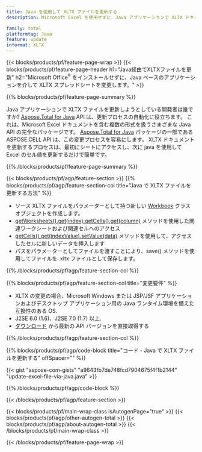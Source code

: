 ```yaml
---
title: Java を使用して XLTX ファイルを更新する
description: Microsoft Excel を使用せずに、Java アプリケーションで XLTX ドキュメントを変更します。 Java で Excel ファイルを作成および編集するための最速の方法のためにコードを最適化します。

family: total
platformtag: Java
feature: update
informat: XLTX
---
```

{{< blocks/products/pf/feature-page-wrap >}}
{{< blocks/products/pf/feature-page-header h1="Java経由でXLTXファイルを更新" h2="Microsoft Office<sup>&reg;</sup> をインストールせずに、Java ベースのアプリケーションを介して XLTX スプレッドシートを変更します。" >}}

{{% blocks/products/pf/feature-page-summary %}}

Java アプリケーションで XLTX ファイルを更新しようとしている開発者は誰ですか? [Aspose.Total for Java](https://products.aspose.com/total/java/) API は、更新プロセスの自動化に役立ちます。 これは、Microsoft Excel ドキュメントを含む複数の形式を扱うさまざまな Java API の完全なパッケージです。 [Aspose.Total for Java](https://products.aspose.com/total/java/) パッケージの一部である ASPOSE.CELL API は、この変更プロセスを容易にします。 XLTX ドキュメントを更新するプロセスは、最初にシートにアクセスし、次に java を使用して Excel のセル値を更新するだけで簡単です。

{{% /blocks/products/pf/feature-page-summary %}}

{{< blocks/products/pf/agp/feature-section >}}
{{% blocks/products/pf/agp/feature-section-col title="Java で XLTX ファイルを更新する方法" %}}

- ソース XLTX ファイルをパラメーターとして持つ新しい [Workbook](https://reference.aspose.com/cells/java/com.aspose.cells/Workbook) クラス オブジェクトを作成します。
- [getWorksheets().get(index).getCells().get(column)](https://reference.aspose.com/cells/java/com.aspose.cells/cells#Item%20(int)) メソッドを使用した関連ワークシートおよび関連セルへのアクセス
- [getCells().get(indexValue).setValue(data)](https://reference.aspose.com/cells/java/com.aspose.cells/cell#Value) メソッドを使用して、アクセスしたセルに新しいデータを挿入します
- パスをパラメーターとしてファイルを渡すことにより、save() メソッドを使用してファイルを .xltx ファイルとして保存します。

{{% /blocks/products/pf/agp/feature-section-col %}}

{{% blocks/products/pf/agp/feature-section-col title="変更要件" %}}

- XLTX の変更の場合、Microsoft Windows または JSP/JSF アプリケーションおよびデスクトップ アプリケーション用の Java ランタイム環境を備えた互換性のある OS.
- J2SE 6.0 (1.6)、J2SE 7.0 (1.7) 以上.
- [ダウンロード](https://docs.aspose.com/cells/java/installation/) から最新の API バージョンを直接取得する

{{% /blocks/products/pf/agp/feature-section-col %}}

{{% blocks/products/pf/agp/code-block title="コード - Java で XLTX ファイルを更新する" offSpacer="" %}}

{{< gist "aspose-com-gists" "a9643fb7de748fcd7904675f4f1b2144" "update-excel-file-via-java.java" >}}

{{% /blocks/products/pf/agp/code-block %}}

{{< /blocks/products/pf/agp/feature-section >}}

{{< blocks/products/pf/main-wrap-class isAutogenPage="true" >}}
{{< blocks/products/pf/agp/other-autogen-total >}}
{{< blocks/products/pf/agp/about-autogen-total >}}
{{< /blocks/products/pf/main-wrap-class >}}

{{< /blocks/products/pf/feature-page-wrap >}}